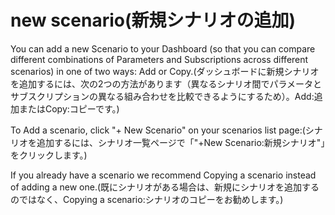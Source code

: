 # new scenario(新規シナリオの追加)

You can add a new Scenario to your Dashboard (so that you can compare different combinations of Parameters and Subscriptions across different scenarios) in one of two ways: Add or Copy.(ダッシュボードに新規シナリオを追加するには、次の2つの方法があります（異なるシナリオ間でパラメータとサブスクリプションの異なる組み合わせを比較できるようにするため）。Add:追加またはCopy:コピーです。)

To Add a scenario, click "+ New Scenario" on your scenarios list page:(シナリオを追加するには、シナリオ一覧ページで「"+New Scenario:新規シナリオ"」をクリックします。)

If you already have a scenario we recommend Copying a scenario instead of adding a new one.(既にシナリオがある場合は、新規にシナリオを追加するのではなく、Copying a scenario:シナリオのコピーをお勧めします。)

